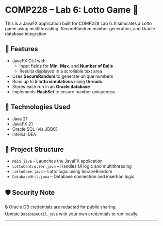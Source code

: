 # COMP228 – Lab 6: Lotto Game 🎲

This is a JavaFX application built for COMP228 Lab 6. It simulates a Lotto game using multithreading, SecureRandom number generation, and Oracle database integration.

## 🎯 Features

- JavaFX GUI with:
  - Input fields for **Min**, **Max**, and **Number of Balls**
  - Results displayed in a scrollable text area
- Uses **SecureRandom** to generate unique numbers
- Runs up to **5 lotto simulations** using **threads**
- Stores each run in an **Oracle database**
- Implements **HashSet** to ensure number uniqueness

## 💾 Technologies Used

- Java 21
- JavaFX 21
- Oracle SQL (via JDBC)
- IntelliJ IDEA

## 📂 Project Structure

- `Main.java` – Launches the JavaFX application
- `LottoController.java` – Handles UI logic and multithreading
- `LottoGame.java` – Lotto logic using SecureRandom
- `DatabaseUtil.java` – Database connection and insertion logic

## 🛡️ Security Note

🔒 Oracle DB credentials are redacted for public sharing.  
Update `DatabaseUtil.java` with your own credentials to run locally.


---

